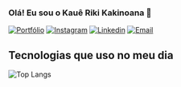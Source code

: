 ### Olá! Eu sou o Kauê Riki Kakinoana 👋

[![Portfólio](https://img.shields.io/website?label=SujeitoProgramador.com/style=for-the-badge&url=https://sujeitoprogramador.com/)](https://portfolio-orpin-nine-25.vercel.app/)
[![Instagram](https://img.shields.io/badge/Instagram-E4405F?style=for-the-badge&logo=instagram&logoColor=white)](https://www.instagram.com/kaue_riki/)
[![Linkedin](https://img.shields.io/badge/LinkedIn-0077B5?style=for-the-badge&logo=linkedin&logoColor=white)](https://www.linkedin.com/in/kau%C3%AA-riki-70b518273/)
[![Email](https://img.shields.io/badge/Gmail-D14836?style=for-the-badge&logo=gmail&logoColor=white)](mailto:kauerikil@gmail.com/)


## Tecnologias que uso no meu dia
![Top Langs](https://github-readme-stats.vercel.app/api/top-langs/?username=kaueriki&hide_progress=true)



